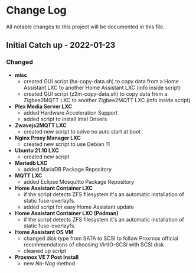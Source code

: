
# Change Log
All notable changes to this project will be documented in this file.
 
 
## Initial Catch up - 2022-01-23
 
### Changed

- **misc**
  - created GUI script (ha-copy-data.sh) to copy data from a Home Assistant LXC to another Home Assistant LXC (info inside script)
  - created GUI script (z2m-copy-data.sh) to copy data from a Zigbee2MQTT LXC to another Zigbee2MQTT LXC (info inside script)
- **Plex Media Server LXC**
  - added Hardware Acceleration Support
  - added script to install Intel Drivers
- **Zwavejs2MQTT LXC**
  - created new script to solve no auto start at boot
- **Nginx Proxy Manager LXC** 
  - created new script to use Debian 11
- **Ubuntu 21.10 LXC** 
  - created new script
- **Mariadb LXC** 
  - added MariaDB Package Repository
- **MQTT LXC** 
  - added Eclipse Mosquitto Package Repository
- **Home Assistant Container LXC** 
  - if the script detects ZFS filesystem it's an automatic installation of static fuse-overlayfs.  
  - added script for easy Home Assistant update
- **Home Assistant Container LXC (Podman)** 
  - if the script detects ZFS filesystem it's an automatic installation of static fuse-overlayfs.
- **Home Assistant OS VM** 
  - changed disk type from SATA to SCSI to follow Proxmox official recommendations of choosing VirtIO-SCSI with SCSI disk
  - cleaned up script
- **Proxmox VE 7 Post Install** 
  - new *No-Nag* method

